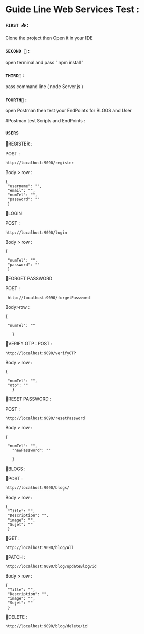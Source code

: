 # Guide Line Web Services Test :

### `FIRST 📥` :

Clone the project then Open it in your IDE

### `SECOND 🔗` :

open terminal and pass ' npm install '

### `THIRD🔗` :

pass command line ( node Server.js )

### `FOURTH🔗` :

open Postman then test your EndPoints for BLOGS and User

#Postman test Scripts and EndPoints :

### `USERS`

📍REGISTER :

POST :

```
http://localhost:9090/register
```

Body > row :

```
{
 "username": "",
 "email": "",
 "numTel": "",
 "password": ""
 }
```

📍LOGIN

POST :

```
http://localhost:9090/login
```

Body > row :

```
{

 "numTel": "",
 "password": ""
 }
```

📍FORGET PASSWORD

POST :

```
 http://localhost:9090/forgetPassword
```

Body>row :

```
{

 "numTel": ""

   }
```

📍VERIFY OTP :
POST :

```
http://localhost:9090/verifyOTP
```

Body > row :

```
{

 "numTel": "",
 "otp": ""
   }

```

📍RESET PASSWORD :

POST :

```
http://localhost:9090/resetPassword
```

Body > row :

```
{

 "numTel": "",
   "newPassword": ""

   }
```

📍BLOGS :

📍POST :

```
http://localhost:9090/blogs/
```

Body > row :

```
{
 "Title": "",
 "Description": "",
 "image": "",
 "Sujet": ""
 }
```

📍GET :

```
http://localhost:9090/blog/All
```

📍PATCH :

```
http://localhost:9090/blog/updateBlog/id
```

Body > row :

```
{
 "Title": "",
 "Description": "",
 "image": "",
 "Sujet": ""
 }
```

📍DELETE :

```
http://localhost:9090/blog/delete/id
```

